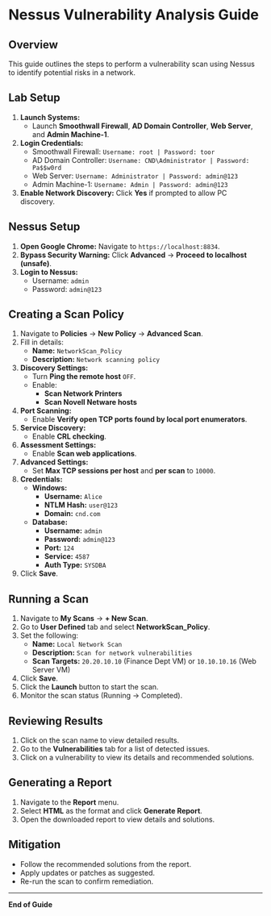# Nessus Vulnerability Analysis Guide

## Overview
This guide outlines the steps to perform a vulnerability scan using Nessus to identify potential risks in a network.

## Lab Setup
1. **Launch Systems:**
   - Launch **Smoothwall Firewall**, **AD Domain Controller**, **Web Server**, and **Admin Machine-1**.
2. **Login Credentials:**
   - Smoothwall Firewall: `Username: root | Password: toor`
   - AD Domain Controller: `Username: CND\Administrator | Password: Pa$$w0rd`
   - Web Server: `Username: Administrator | Password: admin@123`
   - Admin Machine-1: `Username: Admin | Password: admin@123`
3. **Enable Network Discovery:** Click **Yes** if prompted to allow PC discovery.

## Nessus Setup
1. **Open Google Chrome:** Navigate to `https://localhost:8834`.
2. **Bypass Security Warning:** Click **Advanced** → **Proceed to localhost (unsafe)**.
3. **Login to Nessus:**
   - Username: `admin`
   - Password: `admin@123`

## Creating a Scan Policy
1. Navigate to **Policies** → **New Policy** → **Advanced Scan**.
2. Fill in details:
   - **Name:** `NetworkScan_Policy`
   - **Description:** `Network scanning policy`
3. **Discovery Settings:**
   - Turn **Ping the remote host** `OFF`.
   - Enable:
     - **Scan Network Printers**
     - **Scan Novell Netware hosts**
4. **Port Scanning:**
   - Enable **Verify open TCP ports found by local port enumerators**.
5. **Service Discovery:**
   - Enable **CRL checking**.
6. **Assessment Settings:**
   - Enable **Scan web applications**.
7. **Advanced Settings:**
   - Set **Max TCP sessions per host** and **per scan** to `10000`.
8. **Credentials:**
   - **Windows:**
     - **Username:** `Alice`
     - **NTLM Hash:** `user@123`
     - **Domain:** `cnd.com`
   - **Database:**
     - **Username:** `admin`
     - **Password:** `admin@123`
     - **Port:** `124`
     - **Service:** `4587`
     - **Auth Type:** `SYSDBA`
9. Click **Save**.

## Running a Scan
1. Navigate to **My Scans** → **+ New Scan**.
2. Go to **User Defined** tab and select **NetworkScan_Policy**.
3. Set the following:
   - **Name:** `Local Network Scan`
   - **Description:** `Scan for network vulnerabilities`
   - **Scan Targets:** `20.20.10.10` (Finance Dept VM) or `10.10.10.16` (Web Server VM)
4. Click **Save**.
5. Click the **Launch** button to start the scan.
6. Monitor the scan status (Running → Completed).

## Reviewing Results
1. Click on the scan name to view detailed results.
2. Go to the **Vulnerabilities** tab for a list of detected issues.
3. Click on a vulnerability to view its details and recommended solutions.

## Generating a Report
1. Navigate to the **Report** menu.
2. Select **HTML** as the format and click **Generate Report**.
3. Open the downloaded report to view details and solutions.

## Mitigation
- Follow the recommended solutions from the report.
- Apply updates or patches as suggested.
- Re-run the scan to confirm remediation.

---
**End of Guide**

